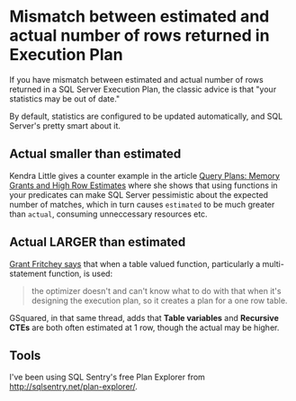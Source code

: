 ﻿# Mismatch between estimated and actual number of rows returned in Execution Plan

If you have mismatch between estimated and actual number of rows returned in a SQL Server Execution Plan, the classic advice is that "your statistics may be out of date."

By default, statistics are configured to be updated automatically, and SQL Server's pretty smart about it.

## Actual smaller than estimated

Kendra Little gives a counter example in the article [Query Plans: Memory Grants and High Row Estimates](https://www.brentozar.com/archive/2013/08/query-plans-what-happens-when-row-estimates-get-high/) where she shows that using functions in your predicates can make SQL Server pessimistic about the expected number of matches, which in turn causes `estimated` to be much greater than `actual`, consuming unneccessary resources etc.

## Actual LARGER than estimated

[Grant Fritchey says](http://www.sqlservercentral.com/Forums/Topic513086-360-1.aspx) that when  a table valued function, particularly a multi-statement function, is used:

> the optimizer doesn't and can't know what to do with that when it's designing the execution plan, so it creates a plan for a one row table.

GSquared, in that same thread, adds that **Table variables** and **Recursive CTEs** are both often estimated at 1 row, though the actual may be higher.

## Tools

I've been using SQL Sentry's free Plan Explorer from http://sqlsentry.net/plan-explorer/.